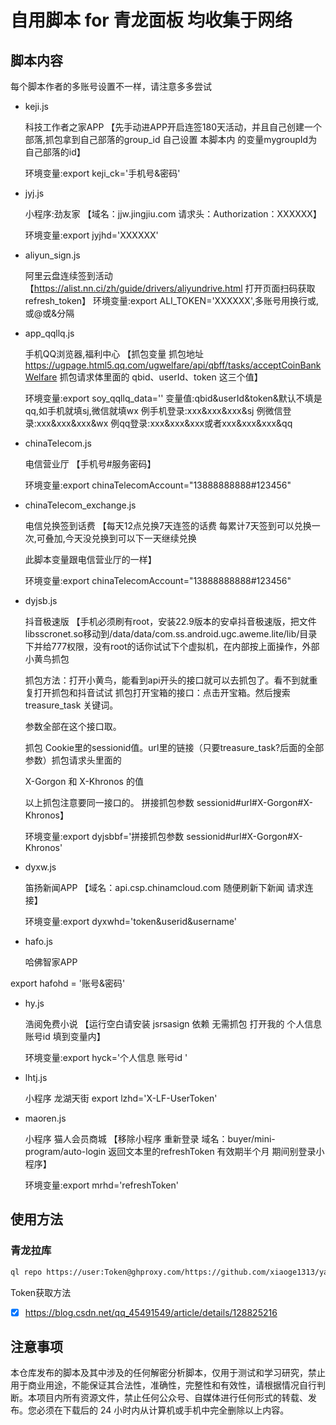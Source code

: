 # 自用脚本 for 青龙面板  均收集于网络

## 脚本内容

每个脚本作者的多账号设置不一样，请注意多多尝试

* keji.js

    科技工作者之家APP 【先手动进APP开启连签180天活动，并且自己创建一个部落,抓包拿到自己部落的group_id 自己设置 本脚本内 的变量mygroupId为自己部落的id】

    环境变量:export keji_ck='手机号&密码'

* jyj.js

    小程序:劲友家 【域名：jjw.jingjiu.com 请求头：Authorization：XXXXXX】 

    环境变量:export jyjhd='XXXXXX'

* aliyun_sign.js

    阿里云盘连续签到活动 【https://alist.nn.ci/zh/guide/drivers/aliyundrive.html 打开页面扫码获取refresh_token】 环境变量:export ALI_TOKEN='XXXXXX',多账号用换行或,或@或&分隔

* app_qqllq.js

    手机QQ浏览器,福利中心 【抓包变量 抓包地址 https://ugpage.html5.qq.com/ugwelfare/api/qbff/tasks/acceptCoinBankWelfare 抓包请求体里面的 qbid、userId、token 这三个值】

    环境变量:export soy_qqllq_data='' 变量值:qbid&userId&token&默认不填是qq,如手机就填sj,微信就填wx 例手机登录:xxx&xxx&xxx&sj 例微信登录:xxx&xxx&xxx&wx 例qq登录:xxx&xxx&xxx或者xxx&xxx&xxx&qq

* chinaTelecom.js

    电信营业厅 【手机号#服务密码】

    环境变量:export chinaTelecomAccount="13888888888#123456"

* chinaTelecom_exchange.js

    电信兑换签到话费 【每天12点兑换7天连签的话费 每累计7天签到可以兑换一次,可叠加,今天没兑换到可以下一天继续兑换

    此脚本变量跟电信营业厅的一样】

    环境变量:export chinaTelecomAccount="13888888888#123456"

* dyjsb.js

    抖音极速版 【手机必须刷有root，安装22.9版本的安卓抖音极速版，把文件libsscronet.so移动到/data/data/com.ss.android.ugc.aweme.lite/lib/目录下并给777权限，没有root的话你试试下个虚拟机，在内部按上面操作，外部小黄鸟抓包

    抓包方法：打开小黄鸟，能看到api开头的接口就可以去抓包了。看不到就重复打开抓包和抖音试试 抓包打开宝箱的接口：点击开宝箱。然后搜索 treasure_task 关键词。

    参数全部在这个接口取。

    抓包 Cookie里的sessionid值。url里的链接（只要treasure_task?后面的全部参数）抓包请求头里面的

    X-Gorgon 和 X-Khronos 的值

    以上抓包注意要同一接口的。 拼接抓包参数 sessionid#url#X-Gorgon#X-Khronos】

    环境变量:export dyjsbbf='拼接抓包参数 sessionid#url#X-Gorgon#X-Khronos'

* dyxw.js 

    笛扬新闻APP 【域名：api.csp.chinamcloud.com 随便刷新下新闻 请求连接】

    环境变量:export dyxwhd='token&userid&username'

* hafo.js 

    哈佛智家APP

export hafohd = '账号&密码'

* hy.js 

    浩阅免费小说 【运行空白请安装 jsrsasign 依赖 无需抓包 打开我的 个人信息 账号id 填到变量内】

    环境变量:export hyck='个人信息 账号id '

* lhtj.js 

    小程序 龙湖天街 
    export lzhd='X-LF-UserToken'

* maoren.js 

    小程序 猫人会员商城 【移除小程序 重新登录 域名：buyer/mini-program/auto-login 返回文本里的refreshToken 有效期半个月 期间别登录小程序】

    环境变量:export mrhd='refreshToken'

## 使用方法

### 青龙拉库

```bash
ql repo https://user:Token@ghproxy.com/https://github.com/xiaoge1313/yangmao.git "" "utils|notify|sendNotify"
```
Token获取方法

* [x] https://blog.csdn.net/qq_45491549/article/details/128825216


## 注意事项

本仓库发布的脚本及其中涉及的任何解密分析脚本，仅用于测试和学习研究，禁止用于商业用途，不能保证其合法性，准确性，完整性和有效性，请根据情况自行判断。本项目内所有资源文件，禁止任何公众号、自媒体进行任何形式的转载、发布。您必须在下载后的 24 小时内从计算机或手机中完全删除以上内容。